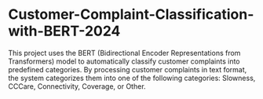 # Customer-Complaint-Classification-with-BERT-2024
This project uses the BERT (Bidirectional Encoder Representations from Transformers) model to automatically classify customer complaints into predefined categories. By processing customer complaints in text format, the system categorizes them into one of the following categories: Slowness, CCCare, Connectivity, Coverage, or Other.
